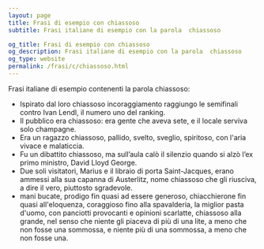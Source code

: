 ```yaml
---
layout: page
title: Frasi di esempio con chiassoso 
subtitle: Frasi italiane di esempio con la parola  chiassoso

og_title: Frasi di esempio con chiassoso 
og_description: Frasi italiane di esempio con la parola  chiassoso
og_type: website
permalink: /frasi/c/chiassoso.html
---
```


Frasi italiane di esempio contenenti la parola chiassoso:


- Ispirato dal loro chiassoso incoraggiamento raggiungo le semifinali contro Ivan Lendl, il numero uno del ranking.
- Il pubblico era chiassoso: era gente che aveva sete, e il locale serviva solo champagne.
- Era un ragazzo chiassoso, pallido, svelto, sveglio, spiritoso, con l'aria vivace e malaticcia.
- Fu un dibattito chiassoso, ma sull’aula calò il silenzio quando si alzò l’ex primo ministro, David Lloyd George.
- Due soli visitatori, Marius e il libraio di porta Saint-Jacques, erano ammessi alla sua capanna di Austerlitz, nome chiassoso che gli riusciva, a dire il vero, piuttosto sgradevole.
- mani bucate, prodigo fin quasi ad essere generoso, chiacchierone fin quasi all'eloquenza, coraggioso fino alla spavalderia, la miglior pasta d'uomo, con panciotti provocanti e opinioni scarlatte, chiassoso alla grande, nel senso che niente gli piaceva di più di una lite, a meno che non fosse una sommossa, e niente più di una sommossa, a meno che non fosse una.
